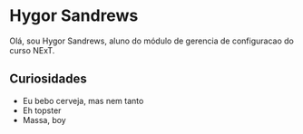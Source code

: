 # Hygor Sandrews

Olá, sou Hygor Sandrews, aluno do módulo de gerencia de configuracao do curso NExT.

## Curiosidades

- Eu bebo cerveja, mas nem tanto
- Eh topster
- Massa, boy

